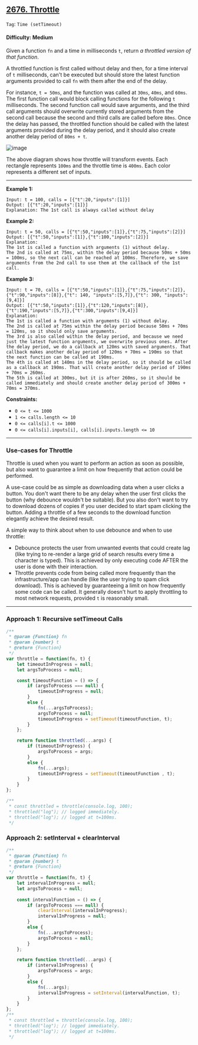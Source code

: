## [2676. Throttle](https://leetcode.com/problems/throttle)

```Tag```: ```Time (setTimeout)```

#### Difficulty: Medium

Given a function ```fn``` and a time in milliseconds ```t```, return _a throttled version of that function_.

A throttled function is first called without delay and then, for a time interval of ```t``` milliseconds, can't be executed but should store the latest function arguments provided to call ```fn``` with them after the end of the delay.

For instance, ```t = 50ms```, and the function was called at ```30ms```, ```40ms```, and ```60ms```. The first function call would block calling functions for the following ```t``` milliseconds. The second function call would save arguments, and the third call arguments should overwrite currently stored arguments from the second call because the second and third calls are called before ```80ms```. Once the delay has passed, the throttled function should be called with the latest arguments provided during the delay period, and it should also create another delay period of ```80ms + t```.

![image](https://assets.leetcode.com/uploads/2023/04/08/screen-shot-2023-04-08-at-120313-pm.png)

The above diagram shows how throttle will transform events. Each rectangle represents ```100ms``` and the throttle time is ```400ms```. Each color represents a different set of inputs.

---

__Example 1:__
```
Input: t = 100, calls = [{"t":20,"inputs":[1]}]
Output: [{"t":20,"inputs":[1]}]
Explanation: The 1st call is always called without delay
```

__Example 2:__
```
Input: t = 50, calls = [{"t":50,"inputs":[1]},{"t":75,"inputs":[2]}]
Output: [{"t":50,"inputs":[1]},{"t":100,"inputs":[2]}]
Explanation: 
The 1st is called a function with arguments (1) without delay.
The 2nd is called at 75ms, within the delay period because 50ms + 50ms = 100ms, so the next call can be reached at 100ms. Therefore, we save arguments from the 2nd call to use them at the callback of the 1st call.
```

__Example 3:__
```
Input: t = 70, calls = [{"t":50,"inputs":[1]},{"t":75,"inputs":[2]},{"t":90,"inputs":[8]},{"t": 140, "inputs":[5,7]},{"t": 300, "inputs": [9,4]}]
Output: [{"t":50,"inputs":[1]},{"t":120,"inputs":[8]},{"t":190,"inputs":[5,7]},{"t":300,"inputs":[9,4]}]
Explanation: 
The 1st is called a function with arguments (1) without delay.
The 2nd is called at 75ms within the delay period because 50ms + 70ms = 120ms, so it should only save arguments. 
The 3rd is also called within the delay period, and because we need just the latest function arguments, we overwrite previous ones. After the delay period, we do a callback at 120ms with saved arguments. That callback makes another delay period of 120ms + 70ms = 190ms so that the next function can be called at 190ms.
The 4th is called at 140ms in the delay period, so it should be called as a callback at 190ms. That will create another delay period of 190ms + 70ms = 260ms.
The 5th is called at 300ms, but it is after 260ms, so it should be called immediately and should create another delay period of 300ms + 70ms = 370ms.
```

__Constraints:__

- ```0 <= t <= 1000```
- ```1 <= calls.length <= 10```
- ```0 <= calls[i].t <= 1000```
- ```0 <= calls[i].inputs[i], calls[i].inputs.length <= 10```

---

### Use-cases for Throttle

Throttle is used when you want to perform an action as soon as possible, but also want to guarantee a limit on how frequently that action could be performed.

A use-case could be as simple as downloading data when a user clicks a button. You don't want there to be any delay when the user first clicks the button (why debounce wouldn't be suitable). But you also don't want to try to download dozens of copies if you user decided to start spam clicking the button. Adding a throttle of a few seconds to the download function elegantly achieve the desired result.

A simple way to think about when to use debounce and when to use throttle:

- Debounce protects the user from unwanted events that could create lag (like trying to re-render a large grid of search results every time a character is typed). This is achieved by only executing code AFTER the user is done with their interaction.
- Throttle prevents code from being called more frequently than the infrastructure/app can handle (like the user trying to spam click download). This is achieved by guaranteeing a limit on how frequently some code can be called. It generally doesn't hurt to apply throttling to most network requests, provided ```t``` is reasonably small.

---

### Approach 1: Recursive setTimeout Calls

```JavaScript
/**
 * @param {Function} fn
 * @param {number} t
 * @return {Function}
 */
var throttle = function(fn, t) {
    let timeoutInProgress = null;
    let argsToProcess = null;

    const timeoutFunction = () => {
        if (argsToProcess === null) {
            timeoutInProgress = null;
        }
        else {
            fn(...argsToProcess);
            argsToProcess = null;
            timeoutInProgress = setTimeout(timeoutFunction, t);
        }
    };

    return function throttled(...args) {
        if (timeoutInProgress) {
            argsToProcess = args;
        }
        else {
            fn(...args);
            timeoutInProgress = setTimeout(timeoutFunction , t);
        }
    }
};

/**
 * const throttled = throttle(console.log, 100);
 * throttled("log"); // logged immediately.
 * throttled("log"); // logged at t=100ms.
 */
```

### Approach 2: setInterval + clearInterval

```JavaScript
/**
 * @param {Function} fn
 * @param {number} t
 * @return {Function}
 */
var throttle = function(fn, t) {
    let intervalInProgress = null;
    let argsToProcess = null;
  
    const intervalFunction = () => {
        if (argsToProcess === null) {
            clearInterval(intervalInProgress);
            intervalInProgress = null;
        } 
        else {
            fn(...argsToProcess);
            argsToProcess = null;
        }
    };

    return function throttled(...args) {
        if (intervalInProgress) {
            argsToProcess = args;
        } 
        else {
            fn(...args);
            intervalInProgress = setInterval(intervalFunction, t);
        }
    }
};
/**
 * const throttled = throttle(console.log, 100);
 * throttled("log"); // logged immediately.
 * throttled("log"); // logged at t=100ms.
 */
```
